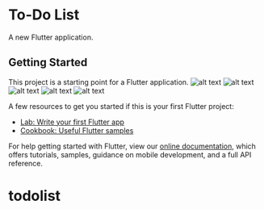 # To-Do List

A new Flutter application.

## Getting Started

This project is a starting point for a Flutter application.
![alt text](https://github.com/muradkhan995/todolist/tree/master/test/1.png)
![alt text](https://github.com/muradkhan995/todolist/tree/master/test/2.png)
![alt text](https://github.com/muradkhan995/todolist/tree/master/test/3.png)
![alt text](https://github.com/muradkhan995/todolist/tree/master/test/4.png)
![alt text](https://github.com/muradkhan995/todolist/tree/master/test/5.png)

A few resources to get you started if this is your first Flutter project:

- [Lab: Write your first Flutter app](https://flutter.dev/docs/get-started/codelab)
- [Cookbook: Useful Flutter samples](https://flutter.dev/docs/cookbook)

For help getting started with Flutter, view our
[online documentation](https://flutter.dev/docs), which offers tutorials,
samples, guidance on mobile development, and a full API reference.
# todolist
